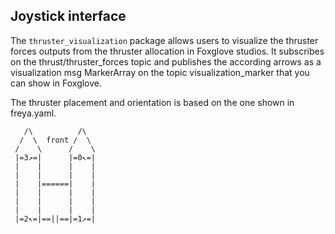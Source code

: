 ## Joystick interface
The `thruster_visualization` package allows users to visualize the thruster forces outputs from the thruster allocation in Foxglove studios.
It subscribes on the thrust/thruster_forces topic and publishes the according arrows as a visualization msg MarkerArray on the topic visualization_marker that you can show in Foxglove.

The thruster placement and orientation is based on the one shown in freya.yaml.

 ```
    /\          /\
   /  \  front /  \
  /    \      /    \
  |=3↗=|      |=0↖=|
  |    |      |    |
  |    |      |    |
  |    |======|    |
  |    |      |    |
  |    |      |    |
  |    |      |    |
  |=2↖=|==||==|=1↗=|
 ```
